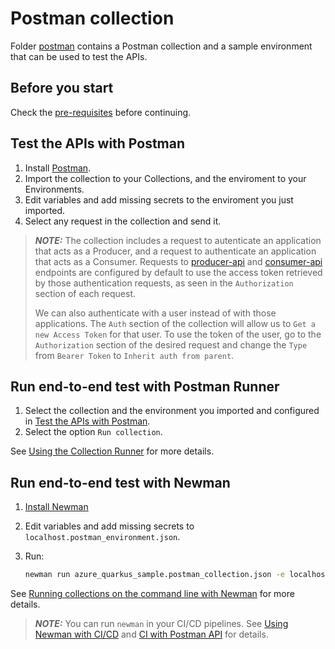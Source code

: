 # Postman collection

Folder [postman](.) contains a Postman collection and a sample environment that can be used to test the APIs.

## Before you start

Check the [pre-requisites](../README.md#pre-requisites) before continuing.

## Test the APIs with Postman

1. Install [Postman](https://www.postman.com/downloads/).
1. Import the collection to your Collections, and the enviroment to your Environments.
1. Edit variables and add missing secrets to the enviroment you just imported.
1. Select any request in the collection and send it.

>**_NOTE:_** The collection includes a request to autenticate an application that acts
as a Producer, and a request to authenticate an application that acts as a Consumer.
Requests to [producer-api](../src/producer-api/) and [consumer-api](../src/consumer-api/)
endpoints are configured by default to use the access token retrieved by those
authentication requests, as seen in the `Authorization` section of each request.
>
> We can also authenticate with a user instead of with those applications.
The `Auth` section of the collection will allow us to `Get a new Access Token` for that
user. To use the token of the user, go to the `Authorization` section of the desired request
and change the `Type` from `Bearer Token` to `Inherit auth from parent`.

## Run end-to-end test with Postman Runner

1. Select the collection and the environment you imported and configured in
   [Test the APIs with Postman](#test-the-apis-with-postman).
1. Select the option `Run collection`.

See [Using the Collection Runner](https://learning.postman.com/docs/running-collections/intro-to-collection-runs/)
   for more details.

## Run end-to-end test with Newman

1. [Install Newman](https://support.postman.com/hc/en-us/articles/115003703325-How-to-install-Newman)
1. Edit variables and add missing secrets to `localhost.postman_environment.json`.
1. Run:

   ```bash
   newman run azure_quarkus_sample.postman_collection.json -e localhost.postman_environment.json 
   ```

See [Running collections on the command line with Newman](https://learning.postman.com/docs/running-collections/using-newman-cli/command-line-integration-with-newman/#using-newman-with-cicd)
for more details.

> **_NOTE:_** You can run `newman` in your CI/CD pipelines.
  See [Using Newman with CI/CD](https://learning.postman.com/docs/running-collections/using-newman-cli/command-line-integration-with-newman/#using-newman-with-cicd)
  and [CI with Postman API](https://learning.postman.com/docs/running-collections/using-newman-cli/continuous-integration/) for details.
